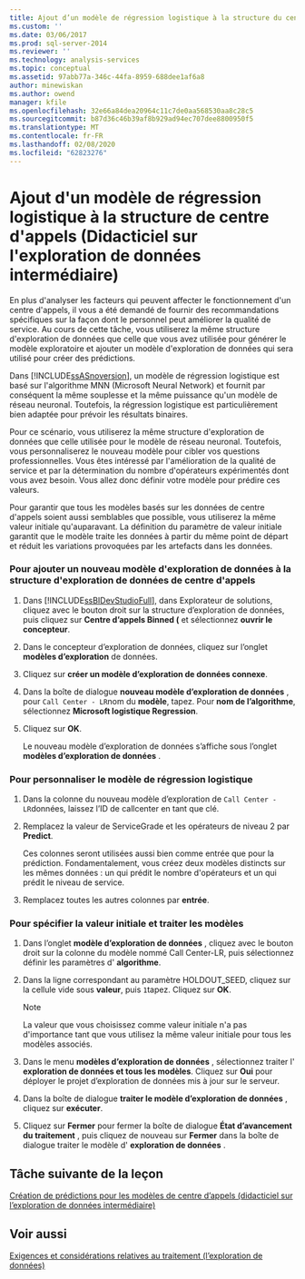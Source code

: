 ```yaml
---
title: Ajout d’un modèle de régression logistique à la structure du centre d’appels (didacticiel sur l’exploration de données intermédiaire) | Microsoft Docs
ms.custom: ''
ms.date: 03/06/2017
ms.prod: sql-server-2014
ms.reviewer: ''
ms.technology: analysis-services
ms.topic: conceptual
ms.assetid: 97abb77a-346c-44fa-8959-688dee1af6a8
author: minewiskan
ms.author: owend
manager: kfile
ms.openlocfilehash: 32e66a84dea20964c11c7de0aa568530aa8c28c5
ms.sourcegitcommit: b87d36c46b39af8b929ad94ec707dee8800950f5
ms.translationtype: MT
ms.contentlocale: fr-FR
ms.lasthandoff: 02/08/2020
ms.locfileid: "62823276"
---
```

# <a name="adding-a-logistic-regression-model-to-the-call-center-structure-intermediate-data-mining-tutorial"></a>Ajout d'un modèle de régression logistique à la structure de centre d'appels (Didacticiel sur l'exploration de données intermédiaire)
  En plus d'analyser les facteurs qui peuvent affecter le fonctionnement d'un centre d'appels, il vous a été demandé de fournir des recommandations spécifiques sur la façon dont le personnel peut améliorer la qualité de service. Au cours de cette tâche, vous utiliserez la même structure d'exploration de données que celle que vous avez utilisée pour générer le modèle exploratoire et ajouter un modèle d'exploration de données qui sera utilisé pour créer des prédictions.  
  
 Dans [!INCLUDE[ssASnoversion](../includes/ssasnoversion-md.md)], un modèle de régression logistique est basé sur l'algorithme MNN (Microsoft Neural Network) et fournit par conséquent la même souplesse et la même puissance qu'un modèle de réseau neuronal. Toutefois, la régression logistique est particulièrement bien adaptée pour prévoir les résultats binaires.  
  
 Pour ce scénario, vous utiliserez la même structure d'exploration de données que celle utilisée pour le modèle de réseau neuronal. Toutefois, vous personnaliserez le nouveau modèle pour cibler vos questions professionnelles. Vous êtes intéressé par l'amélioration de la qualité de service et par la détermination du nombre d'opérateurs expérimentés dont vous avez besoin. Vous allez donc définir votre modèle pour prédire ces valeurs.  
  
 Pour garantir que tous les modèles basés sur les données de centre d'appels soient aussi semblables que possible, vous utiliserez la même valeur initiale qu'auparavant. La définition du paramètre de valeur initiale garantit que le modèle traite les données à partir du même point de départ et réduit les variations provoquées par les artefacts dans les données.  
  
### <a name="to-add-a-new-mining-model-to-the-call-center-mining-structure"></a>Pour ajouter un nouveau modèle d'exploration de données à la structure d'exploration de données de centre d'appels  
  
1.  Dans [!INCLUDE[ssBIDevStudioFull](../includes/ssbidevstudiofull-md.md)], dans Explorateur de solutions, cliquez avec le bouton droit sur la structure d’exploration de données, puis cliquez sur **Centre d’appels Binned (** et sélectionnez **ouvrir le concepteur**.  
  
2.  Dans le concepteur d’exploration de données, cliquez sur l’onglet **modèles d’exploration** de données.  
  
3.  Cliquez sur **créer un modèle d’exploration de données connexe**.  
  
4.  Dans la boîte de dialogue **nouveau modèle d’exploration de données** , pour `Call Center - LR`nom du **modèle**, tapez.  Pour **nom de l’algorithme**, sélectionnez **Microsoft logistique Regression**.  
  
5.  Cliquez sur **OK**.  
  
     Le nouveau modèle d’exploration de données s’affiche sous l’onglet **modèles d’exploration de données** .  
  
### <a name="to-customize-the-logistic-regression-model"></a>Pour personnaliser le modèle de régression logistique  
  
1.  Dans la colonne du nouveau modèle d’exploration de `Call Center - LR`données, laissez l’ID de callcenter en tant que clé.  
  
2.  Remplacez la valeur de ServiceGrade et les opérateurs de niveau 2 par **Predict**.  
  
     Ces colonnes seront utilisées aussi bien comme entrée que pour la prédiction. Fondamentalement, vous créez deux modèles distincts sur les mêmes données : un qui prédit le nombre d'opérateurs et un qui prédit le niveau de service.  
  
3.  Remplacez toutes les autres colonnes par **entrée**.  
  
### <a name="to-specify-the-seed-and-process-the-models"></a>Pour spécifier la valeur initiale et traiter les modèles  
  
1.  Dans l’onglet **modèle d’exploration de données** , cliquez avec le bouton droit sur la colonne du modèle nommé Call Center-LR, puis sélectionnez définir les paramètres d' **algorithme**.  
  
2.  Dans la ligne correspondant au paramètre HOLDOUT_SEED, cliquez sur la cellule vide sous **valeur**, puis `1`tapez. Cliquez sur **OK**.  
  
    > [!NOTE]  
    >  La valeur que vous choisissez comme valeur initiale n'a pas d'importance tant que vous utilisez la même valeur initiale pour tous les modèles associés.  
  
3.  Dans le menu **modèles d’exploration de données** , sélectionnez traiter l' **exploration de données et tous les modèles**. Cliquez sur **Oui** pour déployer le projet d’exploration de données mis à jour sur le serveur.  
  
4.  Dans la boîte de dialogue **traiter le modèle d’exploration de données** , cliquez sur **exécuter**.  
  
5.  Cliquez sur **Fermer** pour fermer la boîte de dialogue **État d’avancement du traitement** , puis cliquez de nouveau sur **Fermer** dans la boîte de dialogue traiter le modèle d' **exploration de données** .  
  
## <a name="next-task-in-lesson"></a>Tâche suivante de la leçon  
 [Création de prédictions pour les modèles de centre d’appels &#40;didacticiel sur l’exploration de données intermédiaire&#41;](../../2014/tutorials/create-predictions-call-center-models-intermediate-data-mining-tutorial.md)  
  
## <a name="see-also"></a>Voir aussi  
 [Exigences et considérations relatives au traitement &#40;l’exploration de données&#41;](../../2014/analysis-services/data-mining/processing-requirements-and-considerations-data-mining.md)  
  
  
